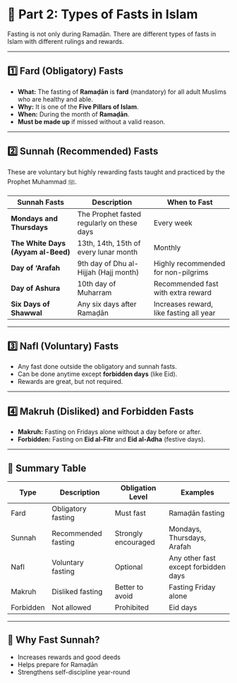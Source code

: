 # 🕌 Part 2: Types of Fasts in Islam

Fasting is not only during Ramaḍān. There are different types of fasts in Islam with different rulings and rewards.

---

## 1️⃣ Fard (Obligatory) Fasts

- **What:** The fasting of **Ramaḍān** is **fard** (mandatory) for all adult Muslims who are healthy and able.
- **Why:** It is one of the **Five Pillars of Islam**.
- **When:** During the month of **Ramaḍān**.
- **Must be made up** if missed without a valid reason.

---

## 2️⃣ Sunnah (Recommended) Fasts

These are voluntary but highly rewarding fasts taught and practiced by the Prophet Muhammad ﷺ.

| Sunnah Fasts                       | Description                                | When to Fast                            |
| ---------------------------------- | ------------------------------------------ | --------------------------------------- |
| **Mondays and Thursdays**          | The Prophet fasted regularly on these days | Every week                              |
| **The White Days (Ayyam al-Beed)** | 13th, 14th, 15th of every lunar month      | Monthly                                 |
| **Day of ‘Arafah**                 | 9th day of Dhu al-Hijjah (Hajj month)      | Highly recommended for non-pilgrims     |
| **Day of Ashura**                  | 10th day of Muharram                       | Recommended fast with extra reward      |
| **Six Days of Shawwal**            | Any six days after Ramaḍān                 | Increases reward, like fasting all year |

---

## 3️⃣ Nafl (Voluntary) Fasts

- Any fast done outside the obligatory and sunnah fasts.
- Can be done anytime except **forbidden days** (like Eid).
- Rewards are great, but not required.

---

## 4️⃣ Makruh (Disliked) and Forbidden Fasts

- **Makruh:** Fasting on Fridays alone without a day before or after.
- **Forbidden:** Fasting on **Eid al-Fitr** and **Eid al-Adha** (festive days).

---

## 📝 Summary Table

| Type      | Description         | Obligation Level    | Examples                             |
| --------- | ------------------- | ------------------- | ------------------------------------ |
| Fard      | Obligatory fasting  | Must fast           | Ramaḍān fasting                      |
| Sunnah    | Recommended fasting | Strongly encouraged | Mondays, Thursdays, Arafah           |
| Nafl      | Voluntary fasting   | Optional            | Any other fast except forbidden days |
| Makruh    | Disliked fasting    | Better to avoid     | Fasting Friday alone                 |
| Forbidden | Not allowed         | Prohibited          | Eid days                             |

---

## 🧠 Why Fast Sunnah?

- Increases rewards and good deeds
- Helps prepare for Ramaḍān
- Strengthens self-discipline year-round
